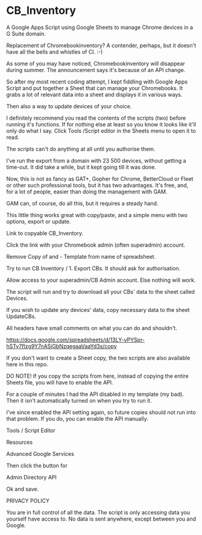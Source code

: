 # CB_Inventory
A Google Apps Script using Google Sheets to manage Chrome devices in a G Suite domain.

Replacement of Chromebookinventory?
A contender, perhaps, but it doesn't have all the bells and whistles of CI. :-)

As some of you may have noticed, Chromebookinventory will disappear during summer. The announcement says it's because of an API change.

So after my most recent coding attempt, I kept fiddling with Google Apps Script and put together a Sheet that can manage your Chromebooks. It grabs a lot of relevant data into a sheet and displays it in various ways.

Then also a way to update devices of your choice.

I definitely recommend you read the contents of the scripts (two) before running it's functions. If for nothing else at least so you know it looks like it'll only do what I say. Click Tools /Script editor in the Sheets menu to open it to read.

The scripts can't do anything at all until you authorise them.

I've run the export from a domain with 23 500 devices, without getting a time-out. It did take a while, but it kept going till it was done.

Now, this is not as fancy as GAT+, Gopher for Chrome, BetterCloud or Fleet or other such professional tools, but it has two advantages. It's free, and, for a lot of people, easier than doing the management with GAM.

GAM can, of course, do all this, but it requires a steady hand.

This little thing works great with copy/paste, and a simple menu with two options, export or update.

Link to copyable CB_Inventory.

Click the link with your Chromebook admin (often superadmin) account.

Remove Copy of and  - Template from name of spreadsheet.

Try to run CB Inventory / 1. Export CBs. It should ask for authorisation.

Allow access to your superadmin/CB Admin account. Else nothing will work.

The script will run and try to download all your CBs' data to the sheet called Devices.

If you wish to update any devices' data, copy necessary data to the sheet UpdateCBs.

All headers have small comments on what you can do and shouldn't.

https://docs.google.com/spreadsheets/d/13LY-vPYSpr-hSTy7fIzg9Y7nASiGbNzqegaaVaaYd3s/copy 

If you don't want to create a Sheet copy, the two scripts are also available here in this repo.

DO NOTE!
If you copy the scripts from here, instead of copying the entire Sheets file, you will have to enable the API.

For a couple of minutes I had the API disabled in my template (my bad). 
Then it isn't automatically turned on when you try to run it.

I've since enabled the API setting again, so future copies should not run into that problem. If you do, you can enable the API manually.

Tools / Script Editor

Resources

Advanced Google Services

Then click the button for 

Admin Directory API

Ok and save.

PRIVACY POLICY

You are in full control of all the data.
The script is only accessing data you yourself have access to.
No data is sent anywhere, except between you and Google.
